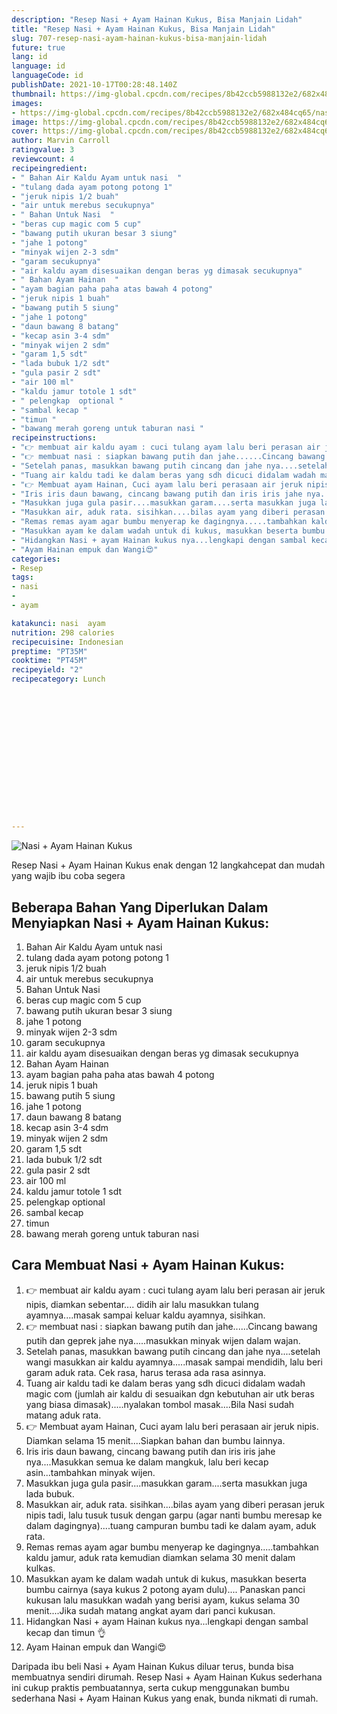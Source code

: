 ```yaml
---
description: "Resep Nasi + Ayam Hainan Kukus, Bisa Manjain Lidah"
title: "Resep Nasi + Ayam Hainan Kukus, Bisa Manjain Lidah"
slug: 707-resep-nasi-ayam-hainan-kukus-bisa-manjain-lidah
future: true
lang: id
language: id
languageCode: id
publishDate: 2021-10-17T00:28:48.140Z 
thumbnail: https://img-global.cpcdn.com/recipes/8b42ccb5988132e2/682x484cq65/nasi-ayam-hainan-kukus-foto-resep-utama.png
images:
- https://img-global.cpcdn.com/recipes/8b42ccb5988132e2/682x484cq65/nasi-ayam-hainan-kukus-foto-resep-utama.png
image: https://img-global.cpcdn.com/recipes/8b42ccb5988132e2/682x484cq65/nasi-ayam-hainan-kukus-foto-resep-utama.png
cover: https://img-global.cpcdn.com/recipes/8b42ccb5988132e2/682x484cq65/nasi-ayam-hainan-kukus-foto-resep-utama.png
author: Marvin Carroll
ratingvalue: 3
reviewcount: 4
recipeingredient:
- " Bahan Air Kaldu Ayam untuk nasi  "
- "tulang dada ayam potong potong 1"
- "jeruk nipis 1/2 buah"
- "air untuk merebus secukupnya"
- " Bahan Untuk Nasi  "
- "beras cup magic com 5 cup"
- "bawang putih ukuran besar 3 siung"
- "jahe 1 potong"
- "minyak wijen 2-3 sdm"
- "garam secukupnya"
- "air kaldu ayam disesuaikan dengan beras yg dimasak secukupnya"
- " Bahan Ayam Hainan  "
- "ayam bagian paha paha atas bawah 4 potong"
- "jeruk nipis 1 buah"
- "bawang putih 5 siung"
- "jahe 1 potong"
- "daun bawang 8 batang"
- "kecap asin 3-4 sdm"
- "minyak wijen 2 sdm"
- "garam 1,5 sdt"
- "lada bubuk 1/2 sdt"
- "gula pasir 2 sdt"
- "air 100 ml"
- "kaldu jamur totole 1 sdt"
- " pelengkap  optional "
- "sambal kecap "
- "timun "
- "bawang merah goreng untuk taburan nasi "
recipeinstructions:
- "👉 membuat air kaldu ayam : cuci tulang ayam lalu beri perasan air jeruk nipis, diamkan sebentar.... didih air lalu masukkan tulang ayamnya....masak sampai keluar kaldu ayamnya, sisihkan."
- "👉 membuat nasi : siapkan bawang putih dan jahe......Cincang bawang putih dan geprek jahe nya.....masukkan minyak wijen dalam wajan."
- "Setelah panas, masukkan bawang putih cincang dan jahe nya....setelah wangi masukkan air kaldu ayamnya.....masak sampai mendidih, lalu beri garam aduk rata. Cek rasa, harus terasa ada rasa asinnya."
- "Tuang air kaldu tadi ke dalam beras yang sdh dicuci didalam wadah magic com (jumlah air kaldu di sesuaikan dgn kebutuhan air utk beras yang biasa dimasak).....nyalakan tombol masak....Bila Nasi sudah matang aduk rata."
- "👉 Membuat ayam Hainan, Cuci ayam lalu beri perasaan air jeruk nipis. Diamkan selama 15 menit....Siapkan bahan dan bumbu lainnya."
- "Iris iris daun bawang, cincang bawang putih dan iris iris jahe nya....Masukkan semua ke dalam mangkuk, lalu beri kecap asin...tambahkan minyak wijen."
- "Masukkan juga gula pasir....masukkan garam....serta masukkan juga lada bubuk."
- "Masukkan air, aduk rata. sisihkan....bilas ayam yang diberi perasan jeruk nipis tadi, lalu tusuk tusuk dengan garpu (agar nanti bumbu meresap ke dalam dagingnya)....tuang campuran bumbu tadi ke dalam ayam, aduk rata."
- "Remas remas ayam agar bumbu menyerap ke dagingnya.....tambahkan kaldu jamur, aduk rata kemudian diamkan selama 30 menit dalam kulkas."
- "Masukkan ayam ke dalam wadah untuk di kukus, masukkan beserta bumbu cairnya (saya kukus 2 potong ayam dulu).... Panaskan panci kukusan lalu masukkan wadah yang berisi ayam, kukus selama 30 menit....Jika sudah matang angkat ayam dari panci kukusan."
- "Hidangkan Nasi + ayam Hainan kukus nya...lengkapi dengan sambal kecap dan timun 👌"
- "Ayam Hainan empuk dan Wangi😍"
categories:
- Resep
tags:
- nasi
- 
- ayam

katakunci: nasi  ayam 
nutrition: 298 calories
recipecuisine: Indonesian
preptime: "PT35M"
cooktime: "PT45M"
recipeyield: "2"
recipecategory: Lunch


     
    
    
    
    
    
    
    
    
    
    
      
    
---
```



![Nasi + Ayam Hainan Kukus](https://img-global.cpcdn.com/recipes/8b42ccb5988132e2/682x484cq65/nasi-ayam-hainan-kukus-foto-resep-utama.png)

Resep Nasi + Ayam Hainan Kukus  enak dengan 12 langkahcepat dan mudah yang wajib ibu coba segera

<!--inarticleads1-->

## Beberapa Bahan Yang Diperlukan Dalam Menyiapkan Nasi + Ayam Hainan Kukus:

1.  Bahan Air Kaldu Ayam untuk nasi  
1. tulang dada ayam potong potong 1
1. jeruk nipis 1/2 buah
1. air untuk merebus secukupnya
1.  Bahan Untuk Nasi  
1. beras cup magic com 5 cup
1. bawang putih ukuran besar 3 siung
1. jahe 1 potong
1. minyak wijen 2-3 sdm
1. garam secukupnya
1. air kaldu ayam disesuaikan dengan beras yg dimasak secukupnya
1.  Bahan Ayam Hainan  
1. ayam bagian paha paha atas bawah 4 potong
1. jeruk nipis 1 buah
1. bawang putih 5 siung
1. jahe 1 potong
1. daun bawang 8 batang
1. kecap asin 3-4 sdm
1. minyak wijen 2 sdm
1. garam 1,5 sdt
1. lada bubuk 1/2 sdt
1. gula pasir 2 sdt
1. air 100 ml
1. kaldu jamur totole 1 sdt
1.  pelengkap  optional 
1. sambal kecap 
1. timun 
1. bawang merah goreng untuk taburan nasi 



<!--inarticleads2-->

## Cara Membuat Nasi + Ayam Hainan Kukus:

1. 👉 membuat air kaldu ayam : cuci tulang ayam lalu beri perasan air jeruk nipis, diamkan sebentar.... didih air lalu masukkan tulang ayamnya....masak sampai keluar kaldu ayamnya, sisihkan.
1. 👉 membuat nasi : siapkan bawang putih dan jahe......Cincang bawang putih dan geprek jahe nya.....masukkan minyak wijen dalam wajan.
1. Setelah panas, masukkan bawang putih cincang dan jahe nya....setelah wangi masukkan air kaldu ayamnya.....masak sampai mendidih, lalu beri garam aduk rata. Cek rasa, harus terasa ada rasa asinnya.
1. Tuang air kaldu tadi ke dalam beras yang sdh dicuci didalam wadah magic com (jumlah air kaldu di sesuaikan dgn kebutuhan air utk beras yang biasa dimasak).....nyalakan tombol masak....Bila Nasi sudah matang aduk rata.
1. 👉 Membuat ayam Hainan, Cuci ayam lalu beri perasaan air jeruk nipis. Diamkan selama 15 menit....Siapkan bahan dan bumbu lainnya.
1. Iris iris daun bawang, cincang bawang putih dan iris iris jahe nya....Masukkan semua ke dalam mangkuk, lalu beri kecap asin...tambahkan minyak wijen.
1. Masukkan juga gula pasir....masukkan garam....serta masukkan juga lada bubuk.
1. Masukkan air, aduk rata. sisihkan....bilas ayam yang diberi perasan jeruk nipis tadi, lalu tusuk tusuk dengan garpu (agar nanti bumbu meresap ke dalam dagingnya)....tuang campuran bumbu tadi ke dalam ayam, aduk rata.
1. Remas remas ayam agar bumbu menyerap ke dagingnya.....tambahkan kaldu jamur, aduk rata kemudian diamkan selama 30 menit dalam kulkas.
1. Masukkan ayam ke dalam wadah untuk di kukus, masukkan beserta bumbu cairnya (saya kukus 2 potong ayam dulu).... Panaskan panci kukusan lalu masukkan wadah yang berisi ayam, kukus selama 30 menit....Jika sudah matang angkat ayam dari panci kukusan.
1. Hidangkan Nasi + ayam Hainan kukus nya...lengkapi dengan sambal kecap dan timun 👌
1. Ayam Hainan empuk dan Wangi😍




Daripada ibu beli  Nasi + Ayam Hainan Kukus  diluar terus, bunda  bisa membuatnya sendiri dirumah. Resep  Nasi + Ayam Hainan Kukus  sederhana ini cukup praktis pembuatannya, serta cukup menggunakan bumbu sederhana  Nasi + Ayam Hainan Kukus  yang enak, bunda nikmati di rumah.
